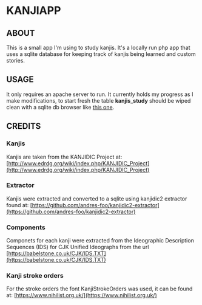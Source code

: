 # KANJIAPP

## ABOUT
This is a small app I'm using to study kanjis. It's a locally run php app that uses a sqlite database for keeping track of kanjis being learned and custom stories.

## USAGE

It only requires an apache server to run. It currently holds my progress as I make modifications, to start fresh the table **kanjis_study** should be wiped clean with a sqlite db browser like [this one](https://sqlitebrowser.org/).

## CREDITS

### Kanjis
Kanjis are taken from the KANJIDIC Project at: [http://www.edrdg.org/wiki/index.php/KANJIDIC_Project](http://www.edrdg.org/wiki/index.php/KANJIDIC_Project)

### Extractor
Kanjis were extracted and converted to a sqlite using kanjidic2 extractor found at: [https://github.com/andres-foo/kanjidic2-extractor](https://github.com/andres-foo/kanjidic2-extractor)

### Components 
Componets for each kanji were extracted from the Ideographic Description Sequences (IDS) for CJK Unified Ideographs from the url [https://babelstone.co.uk/CJK/IDS.TXT](https://babelstone.co.uk/CJK/IDS.TXT)

### Kanji stroke orders
For the stroke orders the font KanjiStrokeOrders was used, it can be found at: [https://www.nihilist.org.uk/](https://www.nihilist.org.uk/)


